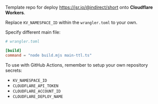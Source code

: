 Template repo for deploy https://jsr.io/@indirect/short onto **Cloudflare Workers**.

Replace `KV_NAMESPACE_ID` within the `wrangler.toml` to your own.

Specify different main file:

```toml
# wrangler.toml

[build]
command = "node build.mjs main-ttl.ts"
```

To use with GitHub Actions, remember to setup your own repository secrets:

- `KV_NAMESPACE_ID`
- `CLOUDFLARE_API_TOKEN`
- `CLOUDFLARE_ACCOUNT_ID`
- `CLOUDFLARE_DEPLOY_NAME`

